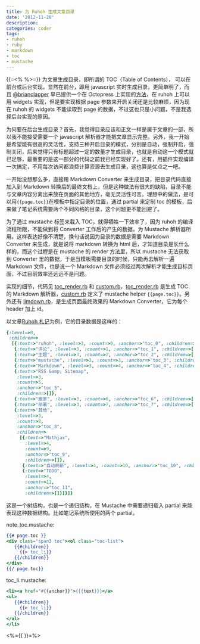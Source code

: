```yaml
---
title: 为 Ruhoh 生成文章目录
date: '2012-11-20'
description:
categories: coder
tags:
- ruhoh
- ruby
- markdown
- toc
- mustache
---
```

{{=<% %>=}}
为文章生成目录，即所谓的 TOC（Table of Contents）， 可以在前台或后台实现。显然在前台，即用 javascript 实时生成目录，更简单明了，而且 [@brianclapper][] 早已提供一个在 Octopress 上实现的[方法][]，在 ruhoh 上可以用 widgets 实现，但是要实现根据 page 参数来开启关闭还是比较麻烦，因为现在 ruhoh 的 widgets 不能读取到 page 的数据，不过这也只是小问题，不是我选择后台实现的原因。

为何要在后台生成目录？首先，我觉得目录应该和正文一样是属于文章的一部，所以我不能接受需要一个 javascript 解析器才能把文章显示完整。另外，我一开始是希望能有很高的灵活性，支持三种开启目录的模式，分别是自动，强制开启，强制关闭，后来觉得只有标题超过一定的数量才生成目录，也就是自动这一个模式就已足够，最重要的是这一部分的代码之前我已经实现好了。还有，用插件实现编译一次搞定，不用每次访问都浪费计算资源去生成目录，这也算是优点之一吧。

一开始没想那么多，直接用 Markdown Converter 来生成目录，把目录代码直接加入到 Markdown 转换后的最终文档上，但是这种做法有很大的缺陷，目录不能与文章内容分离出来放在页面的其他地方，毫无灵活性可言。理想中的做法，是可以用`{{page.toc}}`在模板中指定目录的位置，通过 partial 来定制 toc 的模板，后来做了笔记系统需要两个不同风格的目录，这个问题更不能回避了。

为了通过 mustache 标签来载入 TOC，就得牺牲一下效率了，因为 ruhoh 的编译流程所限，不能做到将 Converter 工作后的产生的数据，为 Mustache 解析器所用。这样表达好像不清楚，换句话说因为目录的数据是需要 Markdown Converter 来生成，就是说将 markdown 转换为 html 后，才知道目录是长什么样的，而这个过程是在 mustache 的 render 方法里，所以 mustache 无法获取到 Converter 里的数据，于是当模板需要目录的时候，只能再去解析一遍 Markdown 文件，也是说一个 Markdown 文件必须经过两次解析才能生成目标页面，不过目前效率还远远不是问题。

实现的细节，代码见 [toc_render.rb][] 和 [custom.rb][]，[toc_render.rb][] 是生成 TOC 的 Markdown 解析器，[custom.rb][] 定义了 mustache helper `{{page.toc}}`。另外还有 [limdown.rb][]，是生成页面最终效果的 Markdown Converter，它为每个 header 加上 id。

以文章[Ruhoh 札记][]为例，它的目录数据是这样的：

```ruby
{:level=>0,
 :children=>
  [{:text=>"ruhoh", :level=>3, :count=>0, :anchor=>"toc_0", :children=>[]},
   {:text=>"评论", :level=>3, :count=>1, :anchor=>"toc_1", :children=>[]},
   {:text=>"主题", :level=>3, :count=>2, :anchor=>"toc_2", :children=>[]},
   {:text=>"mustache", :level=>3, :count=>3, :anchor=>"toc_3", :children=>[]},
   {:text=>"Markdown", :level=>3, :count=>4, :anchor=>"toc_4", :children=>[]},
   {:text=>"RSS &amp; Sitemap",
    :level=>3,
    :count=>5,
    :anchor=>"toc_5",
    :children=>[]},
   {:text=>"搬家", :level=>3, :count=>6, :anchor=>"toc_6", :children=>[]},
   {:text=>"部署", :level=>3, :count=>7, :anchor=>"toc_7", :children=>[]},
   {:text=>"其他",
    :level=>3,
    :count=>8,
    :anchor=>"toc_8",
    :children=>
     [{:text=>"Mathjax",
       :level=>4,
       :count=>9,
       :anchor=>"toc_9",
       :children=>[]},
      {:text=>"自动刷新", :level=>4, :count=>10, :anchor=>"toc_10", :children=>[]},
      {:text=>"TODO",
       :level=>4,
       :count=>11,
       :anchor=>"toc_11",
       :children=>[]}]}]}
```

这是一个树结构，也是一个递归结构，在 Mustache 中需要递归载入 partial 来能表现这种数据结构。比如笔记系统所使用的两个 partial。


note_toc.mustache:

```mustache
{{# page.toc }}
<div class="span3 toc"><ol class="toc-list">
   {{#children}}
     {{> toc_li}}
   {{/children}}
</div>
{{/ page.toc}}
```

toc_li.mustache:

```mustache
<li><a href="#{{anchor}}">{{{text}}}</a>
<ul>
   {{#children}}
     {{> toc_li}}
   {{/children}}
</ul>
</li>
```



[toc_wrapper]: https://github.com/douo/douo.ruhoh.com/blob/master/themes/moon/partials/toc_wrapper.html

[limdown.rb]: https://github.com/douo/douo.ruhoh.com/blob/master/plugins/converters/limdown.rb

[custom.rb]: https://github.com/douo/douo.ruhoh.com/blob/master/plugins/custom.rb

[toc_render.rb]: https://github.com/douo/douo.ruhoh.com/blob/master/plugins/toc_render.rb

[Ruhoh 札记]: /2012/08/20/something-about-ruhoh

[方法]: http://brizzled.clapper.org/blog/2012/02/04/generating-a-table-of-contents-in-octopress/

[@brianclapper]: https://twitter.com/#!/brianclapper

<%={{ }}=%>


